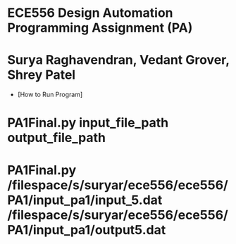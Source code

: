# ECE556 Design Automation Programming Assignment (PA)
# Surya Raghavendran, Vedant Grover, Shrey Patel
+ [How to Run Program] 
# PA1Final.py input_file_path output_file_path
# PA1Final.py /filespace/s/suryar/ece556/ece556/PA1/input_pa1/input_5.dat /filespace/s/suryar/ece556/ece556/PA1/input_pa1/output5.dat